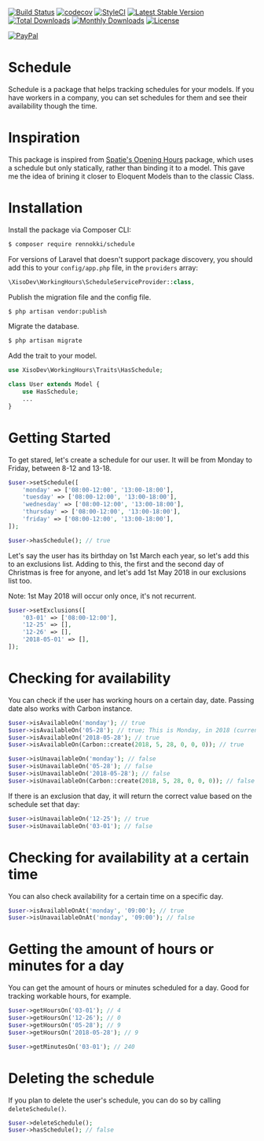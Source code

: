 [![Build Status](https://travis-ci.org/rennokki/schedule.svg?branch=master)](https://travis-ci.org/rennokki/schedule)
[![codecov](https://codecov.io/gh/rennokki/schedule/branch/master/graph/badge.svg)](https://codecov.io/gh/rennokki/schedule/branch/master)
[![StyleCI](https://github.styleci.io/repos/134363104/shield?branch=master)](https://github.styleci.io/repos/134363104)
[![Latest Stable Version](https://poser.pugx.org/rennokki/schedule/v/stable)](https://packagist.org/packages/rennokki/schedule)
[![Total Downloads](https://poser.pugx.org/rennokki/schedule/downloads)](https://packagist.org/packages/rennokki/schedule)
[![Monthly Downloads](https://poser.pugx.org/rennokki/schedule/d/monthly)](https://packagist.org/packages/rennokki/schedule)
[![License](https://poser.pugx.org/rennokki/schedule/license)](https://packagist.org/packages/rennokki/schedule)

[![PayPal](https://img.shields.io/badge/PayPal-donate-blue.svg)](https://paypal.me/rennokki)

# Schedule
Schedule is a package that helps tracking schedules for your models. If you have workers in a company, you can set schedules for them and see their availability though the time.

# Inspiration
This package is inspired from [Spatie's Opening Hours](https://github.com/spatie/opening-hours) package, which uses a schedule but only statically, rather than binding it to a model. This gave me the idea of brining it closer to Eloquent Models than to the classic Class.

# Installation
Install the package via Composer CLI:
```bash
$ composer require rennokki/schedule
```

For versions of Laravel that doesn't support package discovery, you should add this to your `config/app.php` file, in the `providers` array:
```php
\XisoDev\WorkingHours\ScheduleServiceProvider::class,
```

Publish the migration file and the config file.
```bash
$ php artisan vendor:publish
```

Migrate the database.
```bash
$ php artisan migrate
```

Add the trait to your model.
```php
use XisoDev\WorkingHours\Traits\HasSchedule;

class User extends Model {
    use HasSchedule;
    ...
}
```

# Getting Started
To get stared, let's create a schedule for our user. It will be from Monday to Friday, between 8-12 and 13-18.
```php
$user->setSchedule([
    'monday' => ['08:00-12:00', '13:00-18:00'],
    'tuesday' => ['08:00-12:00', '13:00-18:00'],
    'wednesday' => ['08:00-12:00', '13:00-18:00'],
    'thursday' => ['08:00-12:00', '13:00-18:00'],
    'friday' => ['08:00-12:00', '13:00-18:00'],
]);

$user->hasSchedule(); // true
```

Let's  say the user has its birthday on 1st March each year, so let's add this to an exclusions list. Adding to this, the first and the second day of Christmas is free for anyone, and let's add 1st May 2018 in our exclusions list too. 

Note: 1st May 2018 will occur only once, it's not recurrent.
```php
$user->setExclusions([
    '03-01' => ['08:00-12:00'],
    '12-25' => [],
    '12-26' => [],
    '2018-05-01' => [],
]);
```

# Checking for availability
You can check if the user has working hours on a certain day, date. Passing date also works with Carbon instance.
```php
$user->isAvailableOn('monday'); // true
$user->isAvailableOn('05-28'); // true; This is Monday, in 2018 (current year)
$user->isAvailableOn('2018-05-28'); // true
$user->isAvailableOn(Carbon::create(2018, 5, 28, 0, 0, 0)); // true

$user->isUnavailableOn('monday'); // false
$user->isUnavailableOn('05-28'); // false
$user->isUnavailableOn('2018-05-28'); // false
$user->isUnavailableOn(Carbon::create(2018, 5, 28, 0, 0, 0)); // false
```

If there is an exclusion that day, it will return the correct value based on the schedule set that day:
```php
$user->isUnavailableOn('12-25'); // true
$user->isUnavailableOn('03-01'); // false
```

# Checking for availability at a certain time
You can also check availability for a certain time on a specific day.
```php
$user->isAvailableOnAt('monday', '09:00'); // true
$user->isUnavailableOnAt('monday', '09:00'); // false
```

# Getting the amount of hours or minutes for a day
You can get the amount of hours or minutes scheduled for a day. Good for tracking workable hours, for example.
```php
$user->getHoursOn('03-01'); // 4
$user->getHoursOn('12-26'); // 0
$user->getHoursOn('05-28'); // 9
$user->getHoursOn('2018-05-28'); // 9

$user->getMinutesOn('03-01'); // 240
```

# Deleting the schedule
If you plan to delete the user's schedule, you can do so by calling `deleteSchedule()`.
```php
$user->deleteSchedule();
$user->hasSchedule(); // false
```
